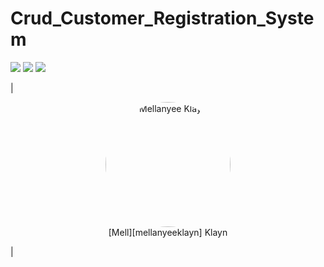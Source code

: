 # Crud_Customer_Registration_System
 
![](https://img.shields.io/badge/CRUD-green)
![](https://img.shields.io/badge/Java-blue)
![](https://img.shields.io/badge/MongoDB-blue)


|<p align="center"><img style="border-radius: 200px" width="200px"  src="https://avatars.githubusercontent.com/u/47692595?v=4"  alt="Mellanyee Klayn" /><br />[Mell][mellanyeeklayn] Klayn</p>|<p align="center">
